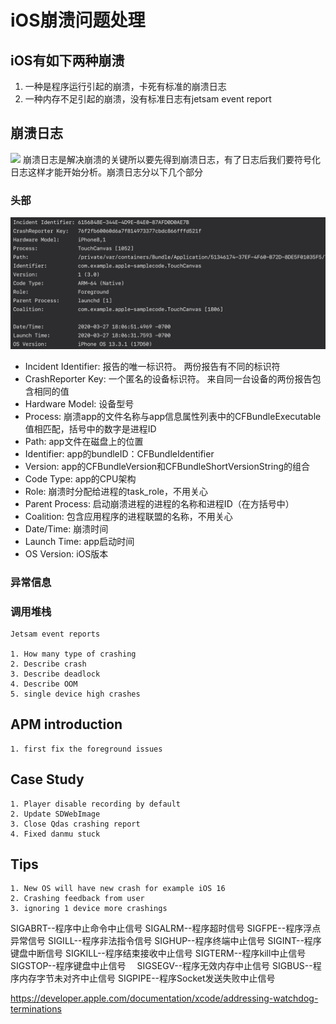 # iOS崩溃问题处理


## iOS有如下两种崩溃
1. 一种是程序运行引起的崩溃，卡死有标准的崩溃日志 
2. 一种内存不足引起的崩溃，没有标准日志有jetsam event report

## 崩溃日志
![](https://docs-assets.developer.apple.com/published/eeb9b57faffdc4950af93d82c9becaa6/examining-the-fields-in-a-crash-report-1~dark@2x.png)
崩溃日志是解决崩溃的关键所以要先得到崩溃日志，有了日志后我们要符号化日志这样才能开始分析。崩溃日志分以下几个部分

### 头部
![](https://github.com/PeterLu7799/documents/blob/master/CrashReport/crash_report_header.png?raw=true)

* Incident Identifier: 报告的唯一标识符。 两份报告有不同的标识符
* CrashReporter Key: 一个匿名的设备标识符。 来自同一台设备的两份报告包含相同的值
* Hardware Model: 设备型号
* Process: 崩溃app的文件名称与app信息属性列表中的CFBundleExecutable值相匹配，括号中的数字是进程ID
* Path: app文件在磁盘上的位置
* Identifier: app的bundleID：CFBundleIdentifier
* Version: app的CFBundleVersion和CFBundleShortVersionString的组合
* Code Type: app的CPU架构
* Role: 崩溃时分配给进程的task_role，不用关心
* Parent Process: 启动崩溃进程的进程的名称和进程ID（在方括号中）
* Coalition: 包含应用程序的进程联盟的名称，不用关心
* Date/Time: 崩溃时间
* Launch Time: app启动时间
* OS Version: iOS版本

### 异常信息

### 调用堆栈


	Jetsam event reports
	
    1. How many type of crashing
    2. Describe crash
    3. Describe deadlock
    4. Describe OOM
    5. single device high crashes

    
    
## APM introduction
    1. first fix the foreground issues

    
## Case Study
    1. Player disable recording by default
    2. Update SDWebImage
    3. Close Qdas crashing report
    4. Fixed danmu stuck 

    
## Tips
    1. New OS will have new crash for example iOS 16
    2. Crashing feedback from user 
    3. ignoring 1 device more crashings


SIGABRT--程序中止命令中止信号
SIGALRM--程序超时信号
SIGFPE--程序浮点异常信号
SIGILL--程序非法指令信号
SIGHUP--程序终端中止信号
SIGINT--程序键盘中断信号
SIGKILL--程序结束接收中止信号
SIGTERM--程序kill中止信号
SIGSTOP--程序键盘中止信号　
SIGSEGV--程序无效内存中止信号
SIGBUS--程序内存字节未对齐中止信号
SIGPIPE--程序Socket发送失败中止信号



https://developer.apple.com/documentation/xcode/addressing-watchdog-terminations
